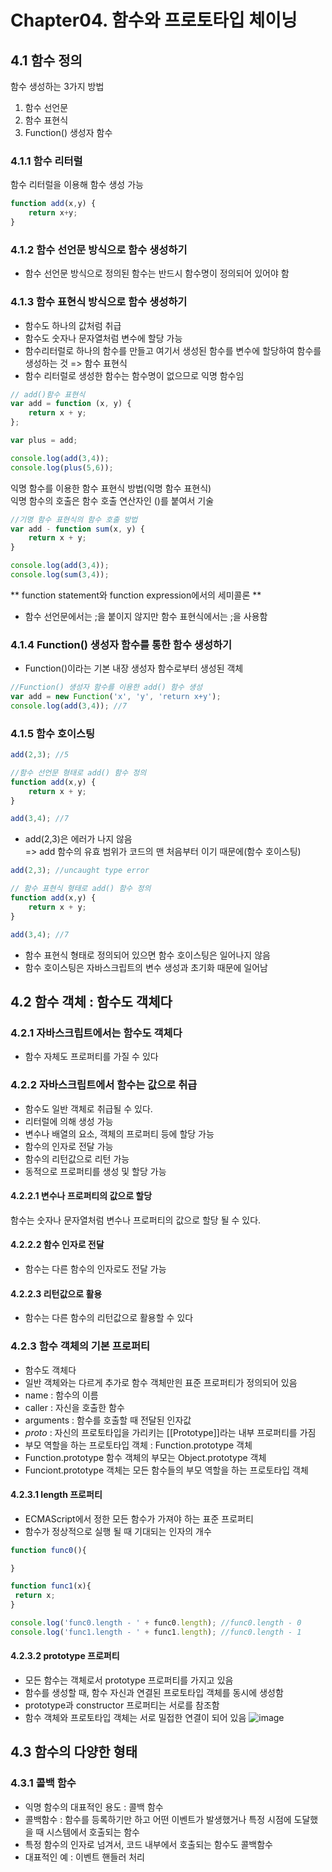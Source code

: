 # Chapter04. 함수와 프로토타입 체이닝

## 4.1 함수 정의
함수 생성하는 3가지 방법<br>
1. 함수 선언문
2. 함수 표현식
3. Function() 생성자 함수

### 4.1.1 함수 리터럴
함수 리터럴을 이용해 함수 생성 가능

```javaScript
function add(x,y) {
	return x+y;
}
```

### 4.1.2 함수 선언문 방식으로 함수 생성하기
- 함수 선언문 방식으로 정의된 함수는 반드시 함수명이 정의되어 있어야 함

### 4.1.3 함수 표현식 방식으로 함수 생성하기
- 함수도 하나의 값처럼 취급
- 함수도 숫자나 문자열처럼 변수에 할당 가능
- 함수리터럴로 하나의 함수를 만들고 여기서 생성된 함수를 변수에 할당하여 함수를 생성하는 것 => 함수 표현식
- 함수 리터럴로 생성한 함수는 함수명이 없으므로 익명 함수임

```javaScript
// add()함수 표현식
var add = function (x, y) {
	return x + y;
};

var plus = add;

console.log(add(3,4));
console.log(plus(5,6));
```

익명 함수를 이용한 함수 표현식 방법(익명 함수 표현식) <br/>
익명 함수의 호출은 함수 호출 연산자인 ()를 붙여서 기술<br/>

```javaScript
//기명 함수 표현식의 함수 호출 방법
var add - function sum(x, y) {
	return x + y;
}

console.log(add(3,4));
console.log(sum(3,4));
```

** function statement와 function expression에서의 세미콜론 **
- 함수 선언문에서는 ;을 붙이지 않지만 함수 표현식에서는 ;을 사용함

### 4.1.4 Function() 생성자 함수를 통한 함수 생성하기
- Function()이라는 기본 내장 생성자 함수로부터 생성된 객체

```javaScript
//Function() 생성자 함수를 이용한 add() 함수 생성
var add = new Function('x', 'y', 'return x+y');
console.log(add(3,4)); //7
```

### 4.1.5 함수 호이스팅

```javaScript
add(2,3); //5

//함수 선언문 형태로 add() 함수 정의
function add(x,y) {
	return x + y;
}

add(3,4); //7
```

- add(2,3)은 에러가 나지 않음<br/>
 => add 함수의 유효 범위가 코드의 맨 처음부터 이기 때문에(함수 호이스팅)
 
```javaScript
add(2,3); //uncaught type error

// 함수 표현식 형태로 add() 함수 정의
function add(x,y) {
	return x + y;
}

add(3,4); //7
```

- 함수 표현식 형태로 정의되어 있으면 함수 호이스팅은 일어나지 않음
- 함수 호이스팅은 자바스크립트의 변수 생성과 초기화 때문에 일어남

## 4.2 함수 객체 : 함수도 객체다

### 4.2.1 자바스크립트에서는 함수도 객체다
- 함수 자체도 프로퍼티를 가질 수 있다

### 4.2.2 자바스크립트에서 함수는 값으로 취급
- 함수도 일반 객체로 취급될 수 있다.
- 리터럴에 의해 생성 가능
- 변수나 배열의 요소, 객체의 프로퍼티 등에 할당 가능
- 함수의 인자로 전달 가능
- 함수의 리턴값으로 리턴 가능
- 동적으로 프로퍼티를 생성 및 할당 가능

#### 4.2.2.1 변수나 프로퍼티의 값으로 할당
함수는 숫자나 문자열처럼 변수나 프로퍼티의 값으로 할당 될 수 있다.

#### 4.2.2.2 함수 인자로 전달
- 함수는 다른 함수의 인자로도 전달 가능

#### 4.2.2.3 리턴값으로 활용
- 함수는 다른 함수의 리턴값으로 활용할 수 있다

### 4.2.3 함수 객체의 기본 프로퍼티
- 함수도 객체다
- 일반 객체와는 다르게 추가로 함수 객체만읜 표준 프로퍼티가 정의되어 있음
- name : 함수의 이름
- caller : 자신을 호출한 함수
- arguments : 함수를 호출할 때 전달된 인자값
- _proto_ : 자신의 프로토타입을 가리키는 [[Prototype]]라는 내부 프로퍼티를 가짐
- 부모 역할을 하는 프로토타입 객체 : Function.prototype 객체
- Function.prototype 함수 객체의 부모는 Object.prototype 객체
- Funciont.prototype 객체는 모든 함수들의 부모 역할을 하는 프로토타입 객체

#### 4.2.3.1 length 프로퍼티
- ECMAScript에서 정한 모든 함수가 가져야 하는 표준 프로퍼티
- 함수가 정상적으로 실행 될 때 기대되는 인자의 개수

```javaScript
function func0(){

}

function func1(x){
 return x;
}

console.log('func0.length - ' + func0.length); //func0.length - 0
console.log('func1.length - ' + func1.length); //func0.length - 1
```

#### 4.2.3.2 prototype 프로퍼티
- 모든 함수는 객체로서 prototype 프로퍼티를 가지고 있음
- 함수를 생성할 때, 함수 자신과 연결된 프로토타입 객체를 동시에 생성함
- prototype과 constructor 프로퍼티는 서로를 참조함
- 함수 객체와 프로토타입 객체는 서로 밀접한 연결이 되어 있음
![image](https://user-images.githubusercontent.com/46592018/123391879-6c80d700-d5d7-11eb-802d-54d96e400353.png)

## 4.3 함수의 다양한 형태
### 4.3.1 콜백 함수
- 익명 함수의 대표적인 용도 : 콜백 함수
- 콜백함수 : 함수를 등록하기만 하고 어떤 이벤트가 발생했거나 특정 시점에 도달했을 때 시스템에서 호출되는 함수
- 특정 함수의 인자로 넘겨서, 코드 내부에서 호출되는 함수도 콜백함수
- 대표적인 예 : 이벤트 핸들러 처리